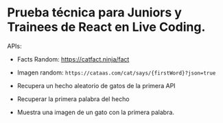 # Prueba técnica para Juniors y Trainees de React en Live Coding.

APIs:

- Facts Random: https://catfact.ninja/fact
- Imagen random: `https://cataas.com/cat/says/{firstWord}?json=true`

- Recupera un hecho aleatorio de gatos de la primera API
- Recuperar la primera palabra del hecho
- Muestra una imagen de un gato con la primera palabra.
